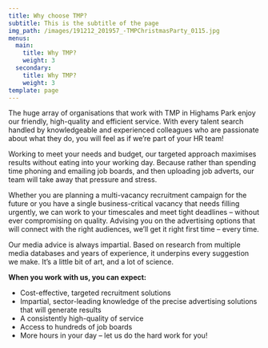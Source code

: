 ```yaml
---
title: Why choose TMP?
subtitle: This is the subtitle of the page
img_path: /images/191212_201957_-TMPChristmasParty_0115.jpg
menus:
  main:
    title: Why TMP?
    weight: 3
  secondary:
    title: Why TMP?
    weight: 3
template: page
---
```

The huge array of organisations that work with TMP in Highams Park enjoy our friendly, high-quality and efficient service. With every talent search handled by knowledgeable and experienced colleagues who are passionate about what they do, you will feel as if we’re part of your HR team!

Working to meet your needs and budget, our targeted approach maximises results without eating into your working day. Because rather than spending time phoning and emailing job boards, and then uploading job adverts, our team will take away that pressure and stress.

Whether you are planning a multi-vacancy recruitment campaign for the future or you have a single business-critical vacancy that needs filling urgently, we can work to your timescales and meet tight deadlines – without ever compromising on quality. Advising you on the advertising options that will connect with the right audiences, we’ll get it right first time – every time.

Our media advice is always impartial. Based on research from multiple media databases and years of experience, it underpins every suggestion we make. It’s a little bit of art, and a lot of science.

**When you work with us, you can expect:**

* Cost-effective, targeted recruitment solutions
* Impartial, sector-leading knowledge of the precise advertising solutions that will generate results
* A consistently high-quality of service
* Access to hundreds of job boards
* More hours in your day – let us do the hard work for you!
